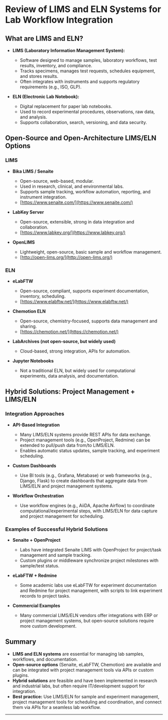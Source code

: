 # Review of LIMS and ELN Systems for Lab Workflow Integration

## What are LIMS and ELN?

- **LIMS (Laboratory Information Management System):**
  - Software designed to manage samples, laboratory workflows, test results, inventory, and compliance.
  - Tracks specimens, manages test requests, schedules equipment, and stores results.
  - Often integrates with instruments and supports regulatory requirements (e.g., ISO, GLP).

- **ELN (Electronic Lab Notebook):**
  - Digital replacement for paper lab notebooks.
  - Used to record experimental procedures, observations, raw data, and analysis.
  - Supports collaboration, search, versioning, and data security.

## Open-Source and Open-Architecture LIMS/ELN Options

### **LIMS**

- **Bika LIMS / Senaite**
  - Open-source, web-based, modular.
  - Used in research, clinical, and environmental labs.
  - Supports sample tracking, workflow automation, reporting, and instrument integration.
  - [https://www.senaite.com/](https://www.senaite.com/)

- **LabKey Server**
  - Open-source, extensible, strong in data integration and collaboration.
  - [https://www.labkey.org/](https://www.labkey.org/)

- **OpenLIMS**
  - Lightweight, open-source, basic sample and workflow management.
  - [http://open-lims.org/](http://open-lims.org/)

### **ELN**

- **eLabFTW**
  - Open-source, compliant, supports experiment documentation, inventory, scheduling.
  - [https://www.elabftw.net/](https://www.elabftw.net/)

- **Chemotion ELN**
  - Open-source, chemistry-focused, supports data management and sharing.
  - [https://chemotion.net/](https://chemotion.net/)

- **LabArchives (not open-source, but widely used)**
  - Cloud-based, strong integration, APIs for automation.

- **Jupyter Notebooks**
  - Not a traditional ELN, but widely used for computational experiments, data analysis, and documentation.

## Hybrid Solutions: Project Management + LIMS/ELN

### **Integration Approaches**

- **API-Based Integration**
  - Many LIMS/ELN systems provide REST APIs for data exchange.
  - Project management tools (e.g., OpenProject, Redmine) can be extended to pull/push data from/to LIMS/ELN.
  - Enables automatic status updates, sample tracking, and experiment scheduling.

- **Custom Dashboards**
  - Use BI tools (e.g., Grafana, Metabase) or web frameworks (e.g., Django, Flask) to create dashboards that aggregate data from LIMS/ELN and project management systems.

- **Workflow Orchestration**
  - Use workflow engines (e.g., AiiDA, Apache Airflow) to coordinate computational/experimental steps, with LIMS/ELN for data capture and project management for scheduling.

### **Examples of Successful Hybrid Solutions**

- **Senaite + OpenProject**
  - Labs have integrated Senaite LIMS with OpenProject for project/task management and sample tracking.
  - Custom plugins or middleware synchronize project milestones with sample/test status.

- **eLabFTW + Redmine**
  - Some academic labs use eLabFTW for experiment documentation and Redmine for project management, with scripts to link experiment records to project tasks.

- **Commercial Examples**
  - Many commercial LIMS/ELN vendors offer integrations with ERP or project management systems, but open-source solutions require more custom development.

## Summary

- **LIMS and ELN systems** are essential for managing lab samples, workflows, and documentation.
- **Open-source options** (Senaite, eLabFTW, Chemotion) are available and can be integrated with project management tools via APIs or custom plugins.
- **Hybrid solutions** are feasible and have been implemented in research and industrial labs, but often require IT/development support for integration.
- **Best practice:** Use LIMS/ELN for sample and experiment management, project management tools for scheduling and coordination, and connect them via APIs for a seamless lab workflow.

---
